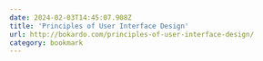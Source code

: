 ```yaml
---
date: 2024-02-03T14:45:07.908Z
title: 'Principles of User Interface Design'
url: http://bokardo.com/principles-of-user-interface-design/
category: bookmark
---
```

